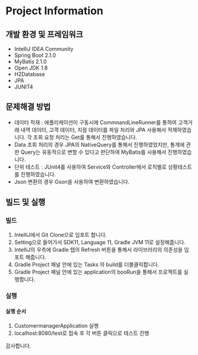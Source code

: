 # Project Information

## 개발 환경 및 프레임워크
* IntelliJ IDEA Community
* Spring Boot 2.1.0
* MyBatis 2.1.0
* Open JDK 1.8
* H2Database
* JPA
* JUNIT4

## 문제해결 방법

* 데이터 적재 : 애플리케이션이 구동시에 CommnandLineRunner를 통하여 고객거래 내역 데이터, 고객 데이터, 지점 데이터를 파일 처리와 JPA 사용해서 적재하였습니다.
각 조회 요청 처리는 Get를 통해서 진행하였습니다.
* Data 조회 처리의 경우 JPA의 NativeQuery를 통해서 진행하였었지만, 통계에 관한 Query는 유동적으로 변할 수 있다고 판단하여 MyBatis를 사용해서 진행하였습니다.
* 단위 테스트 : JUnit4를 사용하여 Service와 Controller에서 로직별로 상황테스트를 진행하였습니다.
* Json 변환의 경우 Gson을 사용하여 변환하였습니다.

## 빌드 및 실행

### 빌드

1. IntelliJ에서 Git Clone으로 임포트 합니다.
2. Setting으로 들어가서 SDK11, Language 11, Gradle JVM 11로 설정해줍니다.
3. IntelliJ의 우측에 Gradle 탭의 Refresh 버튼을 통해서 라이브러리의 의존성을 임포트 해줍니다.
4. Gradle Project 패널 안에 있는 Tasks 의 build를 더블클릭합니다.
5. Gradle Project 패널 안에 있는 application의 booRun을 통해서 프로젝트를 실행합니다.

### 실행

#### 실행 순서
1. CustomermanagerApplication 실행
2. localhost:8080/test로 접속 후 각 버튼 클릭으로 테스트 진행

감사합니다.
